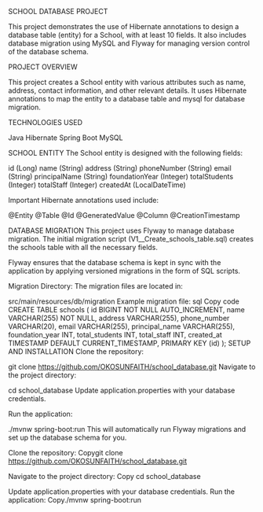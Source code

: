 SCHOOL DATABASE PROJECT

This project demonstrates the use of Hibernate annotations to design a database table (entity) for a School, with at least 10 fields. 
It also includes database migration using MySQL and Flyway for managing version control of the database schema.

PROJECT OVERVIEW

This project creates a School entity with various attributes such as name, address, contact information, and other relevant details. It uses Hibernate annotations to map the entity to a database table and mysql for database migration.

TECHNOLOGIES USED

Java
Hibernate
Spring Boot
MySQL 

SCHOOL ENTITY
The School entity is designed with the following fields:

id (Long)
name (String)
address (String)
phoneNumber (String)
email (String)
principalName (String)
foundationYear (Integer)
totalStudents (Integer)
totalStaff (Integer)
createdAt (LocalDateTime)


Important Hibernate annotations used include:

@Entity
@Table
@Id
@GeneratedValue
@Column
@CreationTimestamp


DATABASE MIGRATION
This project uses Flyway to manage database migration. The initial migration script (V1__Create_schools_table.sql) creates the schools table with all the necessary fields.

Flyway ensures that the database schema is kept in sync with the application by applying versioned migrations in the form of SQL scripts.

Migration Directory:
The migration files are located in:

src/main/resources/db/migration
Example migration file:
sql
Copy code
CREATE TABLE schools (
id BIGINT NOT NULL AUTO_INCREMENT,
name VARCHAR(255) NOT NULL,
address VARCHAR(255),
phone_number VARCHAR(20),
email VARCHAR(255),
principal_name VARCHAR(255),
foundation_year INT,
total_students INT,
total_staff INT,
created_at TIMESTAMP DEFAULT CURRENT_TIMESTAMP,
PRIMARY KEY (id)
);
SETUP AND INSTALLATION
Clone the repository:

git clone https://github.com/OKOSUNFAITH/school_database.git
Navigate to the project directory:

cd school_database
Update application.properties with your database credentials.

Run the application:


./mvnw spring-boot:run
This will automatically run Flyway migrations and set up the database schema for you.

Clone the repository:
Copygit clone https://github.com/OKOSUNFAITH/school_database.git

Navigate to the project directory:
Copy cd school_database

Update application.properties with your database credentials.
Run the application:
Copy./mvnw spring-boot:run


